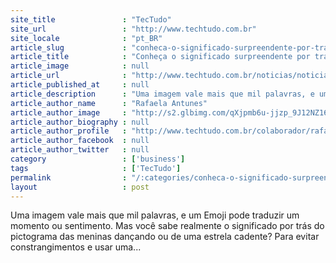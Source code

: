 ```yaml
---
site_title               : "TecTudo"
site_url                 : "http://www.techtudo.com.br"
site_locale              : "pt_BR"
article_slug             : "conheca-o-significado-surpreendente-por-tras-de-10-emojis"
article_title            : "Conheça o significado surpreendente por trás de 10 Emojis"
article_image            : null
article_url              : "http://www.techtudo.com.br/noticias/noticia/2014/11/conheca-o-significado-surpreendente-por-tras-de-10-emojis.html"
article_published_at     : null
article_description      : "Uma imagem vale mais que mil palavras, e um Emoji pode traduzir um momento ou sentimento. Mas você sabe realmente o significado por trás do pictograma das meninas dançando ou de uma estrela cadente? Para evitar constrangimentos e usar uma..."
article_author_name      : "Rafaela Antunes"
article_author_image     : "http://s2.glbimg.com/qXjpmb6u-jjzp_9J12NZ16rGb4Y=/30x30/s2.glbimg.com/tbo_Lg8324fNeUo5QfDhsyZOU_U=/0x0:170x170/140x140/s.glbimg.com/po/tt2/f/original/2014/08/29/170.png"
article_author_biography : null
article_author_profile   : "http://www.techtudo.com.br/colaborador/rafaela-antunes.html"
article_author_facebook  : null
article_author_twitter   : null
category                 : ['business']
tags                     : ['TecTudo']
permalink                : "/:categories/conheca-o-significado-surpreendente-por-tras-de-10-emojis/"
layout                   : post
---
```


Uma imagem vale mais que mil palavras, e um Emoji pode traduzir um momento ou sentimento. Mas você sabe realmente o significado por trás do pictograma das meninas dançando ou de uma estrela cadente? Para evitar constrangimentos e usar uma...
